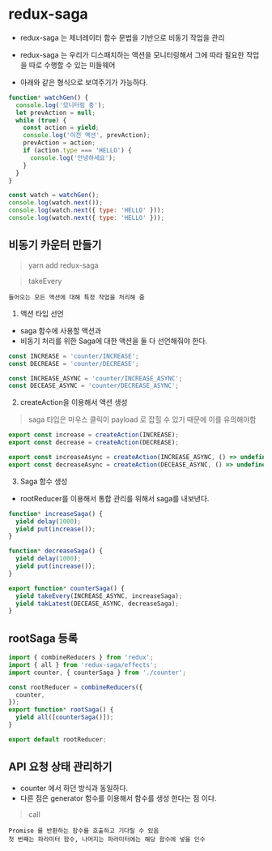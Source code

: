 # redux-saga

- redux-saga 는 제너레이터 함수 문법을 기반으로 비동기 작업을 관리
- redux-saga 는 우리가 디스패치하는 액션을 모니터링해서 그에 따라 필요한 작업을 따로 수행할 수 있는 미들웨어

- 아래와 같은 형식으로 보여주기가 가능하다.

```js
function* watchGen() {
  console.log('모니터링 중');
  let prevAction = null;
  while (true) {
    const action = yield;
    console.log('이전 액션', prevAction);
    prevAction = action;
    if (action.type === 'HELLO') {
      console.log('안녕하세요');
    }
  }
}

const watch = watchGen();
console.log(watch.next());
console.log(watch.next({ type: 'HELLO' }));
console.log(watch.next({ type: 'HELLO' }));
```

## 비동기 카운터 만들기

> yarn add redux-saga

> takeEvery

    들어오는 모든 액션에 대해 특정 작업을 처리해 줌

1. 액션 타입 선언

- saga 함수에 사용할 액션과
- 비동기 처리를 위한 Saga에 대한 액션을 둘 다 선언해줘야 한다.

```js
const INCREASE = 'counter/INCREASE';
const DECREASE = 'counter/DECREASE';

const INCREASE_ASYNC = 'counter/INCREASE_ASYNC';
const DECEASE_ASYNC = 'counter/DECREASE_ASYNC';
```

2. createAction을 이용해서 액션 생성

> saga 타입은 마우스 클릭이 payload 로 잡힐 수 있기 때문에 이를 유의해야함

```js
export const increase = createAction(INCREASE);
export const decrease = createAction(DECREASE);

export const increaseAsync = createAction(INCREASE_ASYNC, () => undefined);
export const decreaseAsync = createAction(DECEASE_ASYNC, () => undefined);
```

3. Saga 함수 생성

- rootReducer를 이용해서 통합 관리를 위해서 saga를 내보낸다.

```js
function* increaseSaga() {
  yield delay(1000);
  yield put(increase());
}

function* decreaseSaga() {
  yield delay(1000);
  yield put(increase());
}

export function* counterSaga() {
  yield takeEvery(INCREASE_ASYNC, increaseSaga);
  yield takLatest(DECEASE_ASYNC, decreaseSaga);
}
```

## rootSaga 등록

```js
import { combineReducers } from 'redux';
import { all } from 'redux-saga/effects';
import counter, { counterSaga } from './counter';

const rootReducer = combineReducers({
  counter,
});
export function* rootSaga() {
  yield all([counterSaga()]);
}

export default rootReducer;
```

## API 요청 상태 관리하기

- counter 에서 하던 방식과 동일하다.
- 다른 점은 generator 함수를 이용해서 함수를 생성 한다는 점 이다.

> call

    Promise 를 반환하는 함수를 호출하고 기다릴 수 있음
    첫 번째는 파라미터 함수, 나머지는 파라미터에는 해당 함수에 넣을 인수
